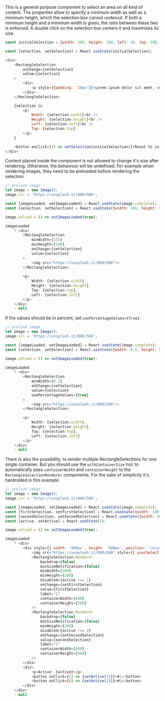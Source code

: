 This is a general purpose component to select an area on all kind of content. The properties allow to specify a minimum
width as well as a minimum height, which the selection box cannot undercut. If both a minimum height and a minimum width
is given, the ratio between these two is enforced. A double click on the selection box centers it and maximizes its size.

```javascript
const initialSelection = {width: 300, height: 100, left: 50, top: 50};

const [selection, setSelection] = React.useState(initialSelection);

<div>
    <RectangleSelection
        onChange={setSelection}
        value={selection}
    >
        <div>
            <p style={{padding: '20px'}}>Lorem ipsum dolor sit amet, consetetur sadipscing elitr, sed diam nonumy eirmod tempor invidunt ut labore et dolore magna aliquyam erat, sed diam voluptua. At vero eos et accusam et justo duo dolores et ea rebum. Stet clita kasd gubergren, no sea takimata sanctus est Lorem ipsum dolor sit amet. Lorem ipsum dolor sit amet, consetetur sadipscing elitr, sed diam nonumy eirmod tempor invidunt ut labore et dolore magna aliquyam erat, sed diam voluptua. At vero eos et accusam et justo duo dolores et ea rebum. Stet clita kasd gubergren, no sea takimata sanctus est Lorem ipsum dolor sit amet.</p>
        </div>
    </RectangleSelection>

    {selection &&
        <p>
            Width: {selection.width}<br />
            Height: {selection.height}<br />
            Left: {selection.left}<br />
            Top: {selection.top}
        </p>
    }

    <button onClick={() => setSelection(initialSelection)}>Reset to initial value</button>
</div>
```

Content placed inside the component is not allowed to change it's size after rendering.  Otherwise, the behaviour will
be undefined. For example when rendering images, they need to be preloaded before rendering the selection.

```javascript
// preload image
let image = new Image();
image.src = 'https://unsplash.it/800/500';

const [imageLoaded, setImageLoaded] = React.useState(image.complete);
const [selection, setSelection] = React.useState({width: 300, height: 50, top: 10, left: 50});

image.onload = () => setImageLoaded(true);

imageLoaded
    ? <div>
        <RectangleSelection
            minWidth={115}
            minHeight={100}
            onChange={setSelection}
            value={selection}
        >
            <img src="https://unsplash.it/800/500"/>
        </RectangleSelection>
        
        <p>
            Width: {selection.width}, 
            Height: {selection.height}, 
            Top: {selection.top}, 
            Left: {selection.left}
        </p>
    </div>
    : null
```

If the values should be in percent, set `usePercentageValues={true}`.

```javascript
// preload image
let image = new Image();
image.src = 'https://unsplash.it/800/500';

const [imageLoaded, setImageLoaded] = React.useState(image.complete);
const [selection, setSelection] = React.useState({width: 0.5, height: 0.5, top: 0.25, left: 0.25});

image.onload = () => setImageLoaded(true);

imageLoaded
    ? <div>
        <RectangleSelection
            minWidth={0.2}
            onChange={setSelection}
            value={selection}
            usePercentageValues={true}
        >
            <img src="https://unsplash.it/800/500"/>
        </RectangleSelection>

        <p>
            Width: {selection.width}, 
            Height: {selection.height}, 
            Top: {selection.top}, 
            Left: {selection.left}
        </p>
    </div>
    : null
```

There is also the possibility, to render multiple RectangleSelections for one single container. But you should use the
`withContainerSize` hoc to automatically pass `containerWidth` and `containerHeight` to the `RectangleSelectionRenderer`
components. For the sake of simplicity it's hardcoded in this example.

```javascript
// preload image
let image = new Image();
image.src = 'https://unsplash.it/800/500';

const [imageLoaded, setImageLoaded] = React.useState(image.complete);
const [firstSelection, setFirstSelection] = React.useState({width: 100, height: 200, top: 50, left: 50});
const [secondSelection, setSecondSelection] = React.useState({width: 400, height: 200, top: 150, left: 250});
const [active, setActive] = React.useState(1);

image.onload = () => setImageLoaded(true);

imageLoaded
    ? <div>
        <div style={{ width: '800px', height: '500px', position: 'relative', overflow: 'hidden', display: 'inline-flex' }}>
            <img src="https://unsplash.it/800/500" style={{ userSelect: 'none', pointerEvents: 'none' }} alt="Unsplash image" />
            <RectangleSelection.Renderer
                backdrop={false}
                minSizeNotification={false}
                minWidth={100}
                minHeight={200}
                disabled={active !== 1}
                onChange={setFirstSelection}
                value={firstSelection}
                label="1"
                containerWidth={800}
                containerHeight={500}
            />
            <RectangleSelection.Renderer
                backdrop={false}
                minSizeNotification={false}
                minHeight={200}
                disabled={active !== 2}
                onChange={setSecondSelection}
                value={secondSelection}
                label="2"
                containerWidth={800}
                containerHeight={500}
            />
        </div>
        <div>
            <p>Active: {active}</p>
            <button onClick={() => {setActive(1)}}>#1</button>
            <button onClick={() => {setActive(2)}}>#2</button>
        </div>
    </div>
    : null
```
